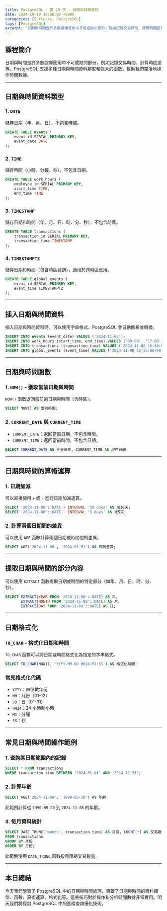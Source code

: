 ```yaml
---
title: PostgreSQL - 第 19 天 - 日期與時間處理
date: 2024-10-19 19:00:00 +0800
categories: [Software, PostgreSQL]
tags: [PostgreSQL] 
excerpt: "日期與時間是許多數據庫應用中不可或缺的部分，例如記錄交易時間、計算時間差等。PostgreSQL 支援多種日期與時間資料類型和強大的函數，幫助我們靈活地操作時間數據。"
---
```


## 課程簡介
日期與時間是許多數據庫應用中不可或缺的部分，例如記錄交易時間、計算時間差等。PostgreSQL 支援多種日期與時間資料類型和強大的函數，幫助我們靈活地操作時間數據。

---

## 日期與時間資料類型

### 1. `DATE`
儲存日期（年、月、日），不包含時間。

```sql
CREATE TABLE events (
    event_id SERIAL PRIMARY KEY,
    event_date DATE
);
```

### 2. `TIME`
儲存時間（小時、分鐘、秒），不包含日期。

```sql
CREATE TABLE work_hours (
    employee_id SERIAL PRIMARY KEY,
    start_time TIME,
    end_time TIME
);
```

### 3. `TIMESTAMP`
儲存日期和時間（年、月、日、時、分、秒），不包含時區。

```sql
CREATE TABLE transactions (
    transaction_id SERIAL PRIMARY KEY,
    transaction_time TIMESTAMP
);
```

### 4. `TIMESTAMPTZ`
儲存日期和時間（包含時區資訊），適用於跨時區應用。

```sql
CREATE TABLE global_events (
    event_id SERIAL PRIMARY KEY,
    event_time TIMESTAMPTZ
);
```

---

## 插入日期與時間資料

插入日期與時間資料時，可以使用字串格式，PostgreSQL 會自動解析並轉換。

```sql
INSERT INTO events (event_date) VALUES ('2024-11-08');
INSERT INTO work_hours (start_time, end_time) VALUES ('09:00', '17:00');
INSERT INTO transactions (transaction_time) VALUES ('2024-11-08 15:30:00');
INSERT INTO global_events (event_time) VALUES ('2024-11-08 15:30:00+00');
```

---

## 日期與時間函數

### 1. `NOW()` - 獲取當前日期與時間
`NOW()` 函數返回當前的日期與時間（含時區）。

```sql
SELECT NOW() AS 當前時間;
```

### 2. `CURRENT_DATE` 與 `CURRENT_TIME`
- `CURRENT_DATE`：返回當前日期，不包含時間。
- `CURRENT_TIME`：返回當前時間，不包含日期。

```sql
SELECT CURRENT_DATE AS 今天日期, CURRENT_TIME AS 現在時間;
```

---

## 日期與時間的算術運算

### 1. 日期加減
可以直接使用 `+` 或 `-` 進行日期加減運算。

```sql
SELECT '2024-11-08'::DATE + INTERVAL '10 days' AS 加10天;
SELECT '2024-11-08'::DATE - INTERVAL '5 days' AS 減5天;
```

### 2. 計算兩個日期間的差異
可以使用 `AGE` 函數計算兩個日期或時間間的差異。

```sql
SELECT AGE('2024-11-08', '2024-01-01') AS 日期差異;
```

---

## 提取日期與時間的部分內容

可以使用 `EXTRACT` 函數提取日期或時間的特定部分（如年、月、日、時、分、秒）。

```sql
SELECT EXTRACT(YEAR FROM '2024-11-08'::DATE) AS 年,
       EXTRACT(MONTH FROM '2024-11-08'::DATE) AS 月,
       EXTRACT(DAY FROM '2024-11-08'::DATE) AS 日;
```

---

## 日期格式化

### `TO_CHAR` - 格式化日期和時間
`TO_CHAR` 函數可以將日期或時間格式化為指定的字串格式。

```sql
SELECT TO_CHAR(NOW(), 'YYYY-MM-DD HH24:MI:SS') AS 格式化時間;
```

### 常見格式化代碼
- `YYYY`：四位數年份
- `MM`：月份（01-12）
- `DD`：日（01-31）
- `HH24`：24 小時制小時
- `MI`：分鐘
- `SS`：秒

---

## 常見日期與時間操作範例

### 1. 查詢某日期範圍內的記錄

```sql
SELECT * FROM transactions
WHERE transaction_time BETWEEN '2024-01-01' AND '2024-12-31';
```

### 2. 計算年齡

```sql
SELECT AGE('2024-11-08', '1990-05-20') AS 年齡;
```

此範例計算從 `1990-05-20` 到 `2024-11-08` 的年齡。

### 3. 每月資料統計

```sql
SELECT DATE_TRUNC('month', transaction_time) AS 月份, COUNT(*) AS 交易數量
FROM transactions
GROUP BY 月份
ORDER BY 月份;
```

此範例使用 `DATE_TRUNC` 函數按月匯總交易數量。

---

## 本日總結
今天我們學習了 PostgreSQL 中的日期與時間處理，涵蓋了日期與時間的資料類型、函數、算術運算、格式化等。這些技巧對於操作和分析時間數據非常實用。明天我們將探討 PostgreSQL 中的進階查詢優化技術。
